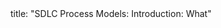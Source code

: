 <frontmatter>
title: "SDLC Process Models: Introduction: What"
</frontmatter>

<include src="unit-inPage-asFlat.md" boilerplate />